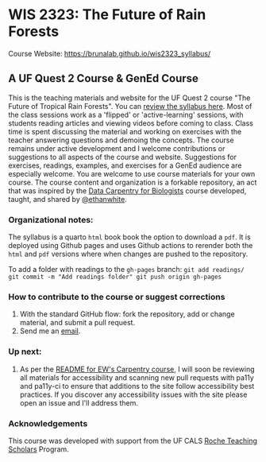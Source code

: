 # WIS 2323: The Future of Rain Forests

Course Website: https://brunalab.github.io/wis2323_syllabus/

## A UF Quest 2 Course & GenEd Course

This is the teaching materials and website for the UF Quest 2 course "The Future of Tropical Rain Forests". You can [review the syllabus here](https://brunalab.github.io/wis2323_syllabus/). Most of the class sessions work as a 'flipped' or 'active-learning' sessions, with students reading articles and viewing videos before coming to class. Class time is spent discussing the material and working on exercises with the teacher answering questions and demoing the concepts. The course remains under active development and I welcome contributions or suggestions to all aspects of the course and website. Suggestions for exercises, readings, examples, and exercises for a GenEd audience are especially welcome. You are welcome to use course materials for your own course.  The course content and organization is a forkable repository, an act that was inspired by the [Data Carpentry for Biologists](https://github.com/datacarpentry/semester-biology) course developed, taught, and shared by [@ethanwhite](https://github.com/ethanwhite).

### Organizational notes:

The syllabus is a quarto `html` book book the option to download a `pdf`. It is deployed using Github pages and uses Github actions to rerender both the `html` and `pdf` versions where  when changes are pushed to the repository.

To add a folder with readings to the `gh-pages` branch: 
    ```
    git add readings/
    git commit -m "Add readings folder"
    git push origin gh-pages
    ```
    
### How to contribute to the course or suggest corrections 

1. With the standard GitHub flow: fork the repository, add or change material, and submit a pull request.
2. Send me an [email](mailto:embruna@ufl.edu).


### Up next:
1. As per the [README for EW's Carpentry course](https://github.com/datacarpentry/semester-biology), I will soon be reviewing all materials for accessibility and scanning new pull requests with pa11y and pa11y-ci to ensure that additions to the site follow accessibility best practices. If you discover any accessibility issues with the site please open an issue and I'll address them.

### Acknowledgements

This course was developed with support from the UF CALS [Roche Teaching Scholars](https://cals.ufl.edu/tlc/?view=programs) Program.
